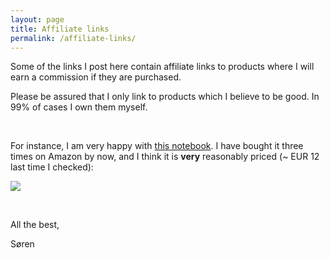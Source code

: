```yaml
---
layout: page
title: Affiliate links
permalink: /affiliate-links/
---
```


Some of the links I post here contain affiliate links to products where I will earn a commission if they are purchased.

Please be assured that I only link to products which I believe to be good. In 99% of cases I own them myself.

<br>

For instance, I am very happy with [this notebook](https://amzn.to/38qyNQP). I have bought it three times on Amazon by now, and I think it is **very** reasonably priced (~ EUR 12 last time I checked):

<a href="https://www.amazon.de/Dotted-Bullet-Journal-Notizbuch-Pen-Schleife/dp/B07168XGHT?pd_rd_w=sWKBJ&pf_rd_p=289750ef-2548-403a-9263-64d1c3b3297e&pf_rd_r=ZEYP9W5VYHPQMDWCBW7D&pd_rd_r=4adaa7cb-55c7-48b1-b4bf-dd17e095697d&pd_rd_wg=t1hqn&pd_rd_i=B07168XGHT&psc=1&linkCode=li2&tag=sh42aff-21&linkId=54888dd392abc2672d94672ae3b748f8&ref_=as_li_ss_il" target="_blank"><img border="0" src="//ws-eu.amazon-adsystem.com/widgets/q?_encoding=UTF8&ASIN=B07168XGHT&Format=_SL160_&ID=AsinImage&MarketPlace=DE&ServiceVersion=20070822&WS=1&tag=sh42aff-21" ></a><img src="https://ir-de.amazon-adsystem.com/e/ir?t=sh42aff-21&l=li2&o=3&a=B07168XGHT" width="1" height="1" border="0" alt="" style="border:none !important; margin:0px !important;" />

<br>

All the best,

Søren
